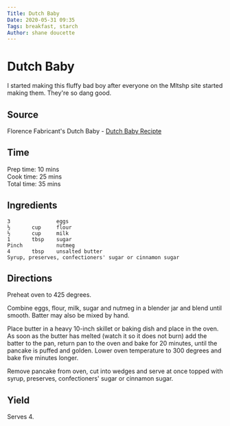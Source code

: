```yaml
---
Title: Dutch Baby
Date: 2020-05-31 09:35
Tags: breakfast, starch
Author: shane doucette  
---
```


# Dutch Baby
I started making this fluffy bad boy after everyone on the Mltshp site started making them. They're so dang good. 

## Source
Florence Fabricant's Dutch Baby - [Dutch Baby Recipte](https://cooking.nytimes.com/recipes/6648-dutch-baby)

## Time
Prep time: 10 mins  
Cook time: 25 mins  
Total time: 35 mins  

## Ingredients
~~~~
3               eggs
½       cup     flour
½       cup     milk
1       tbsp    sugar
Pinch           nutmeg
4       tbsp    unsalted butter
Syrup, preserves, confectioners' sugar or cinnamon sugar 
~~~~

## Directions
Preheat oven to 425 degrees.

Combine eggs, flour, milk, sugar and nutmeg in a blender jar and blend until smooth. Batter may also be mixed by hand.

Place butter in a heavy 10-inch skillet or baking dish and place in the oven. As soon as the butter has melted (watch it so it does not burn) add the batter to the pan, return pan to the oven and bake for 20 minutes, until the pancake is puffed and golden. Lower oven temperature to 300 degrees and bake five minutes longer.

Remove pancake from oven, cut into wedges and serve at once topped with syrup, preserves, confectioners' sugar or cinnamon sugar.

## Yield
Serves 4.
